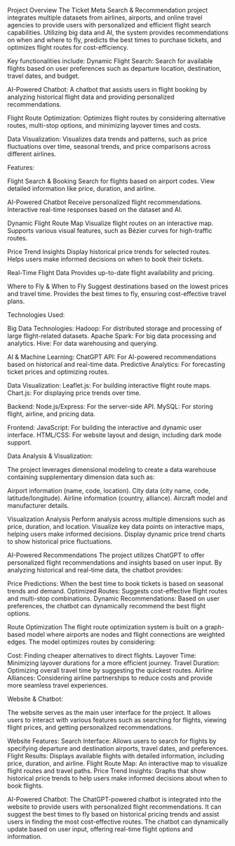 Project Overview
The Ticket Meta Search & Recommendation project integrates multiple datasets from airlines, airports, and online travel agencies to provide users with personalized and efficient flight search capabilities. Utilizing big data and AI, the system provides recommendations on when and where to fly, predicts the best times to purchase tickets, and optimizes flight routes for cost-efficiency.

Key functionalities include:
Dynamic Flight Search: Search for available flights based on user preferences such as departure location, destination, travel dates, and budget.

AI-Powered Chatbot: A chatbot that assists users in flight booking by analyzing historical flight data and providing personalized recommendations.

Flight Route Optimization: Optimizes flight routes by considering alternative routes, multi-stop options, and minimizing layover times and costs.

Data Visualization: Visualizes data trends and patterns, such as price fluctuations over time, seasonal trends, and price comparisons across different airlines.


Features:

Flight Search & Booking
Search for flights based on airport codes.
View detailed information like price, duration, and airline.

AI-Powered Chatbot
Receive personalized flight recommendations.
Interactive real-time responses based on the dataset and AI.

Dynamic Flight Route Map
Visualize flight routes on an interactive map.
Supports various visual features, such as Bézier curves for high-traffic routes.

Price Trend Insights
Display historical price trends for selected routes.
Helps users make informed decisions on when to book their tickets.

Real-Time Flight Data
Provides up-to-date flight availability and pricing.

Where to Fly & When to Fly
Suggest destinations based on the lowest prices and travel time.
Provides the best times to fly, ensuring cost-effective travel plans.


Technologies Used:

Big Data Technologies:
Hadoop: For distributed storage and processing of large flight-related datasets.
Apache Spark: For big data processing and analytics.
Hive: For data warehousing and querying.

AI & Machine Learning:
ChatGPT API: For AI-powered recommendations based on historical and real-time data.
Predictive Analytics: For forecasting ticket prices and optimizing routes.

Data Visualization:
Leaflet.js: For building interactive flight route maps.
Chart.js: For displaying price trends over time.

Backend:
Node.js/Express: For the server-side API.
MySQL: For storing flight, airline, and pricing data.

Frontend:
JavaScript: For building the interactive and dynamic user interface.
HTML/CSS: For website layout and design, including dark mode support.


Data Analysis & Visualization:

The project leverages dimensional modeling to create a data warehouse containing supplementary dimension data such as:

Airport information (name, code, location).
City data (city name, code, latitude/longitude).
Airline information (country, alliance).
Aircraft model and manufacturer details.

Visualization Analysis
Perform analysis across multiple dimensions such as price, duration, and location.
Visualize key data points on interactive maps, helping users make informed decisions.
Display dynamic price trend charts to show historical price fluctuations.

AI-Powered Recommendations
The project utilizes ChatGPT to offer personalized flight recommendations and insights based on user input. By analyzing historical and real-time data, the chatbot provides:

Price Predictions: When the best time to book tickets is based on seasonal trends and demand.
Optimized Routes: Suggests cost-effective flight routes and multi-stop combinations.
Dynamic Recommendations: Based on user preferences, the chatbot can dynamically recommend the best flight options.

Route Optimization
The flight route optimization system is built on a graph-based model where airports are nodes and flight connections are weighted edges. The model optimizes routes by considering:

Cost: Finding cheaper alternatives to direct flights.
Layover Time: Minimizing layover durations for a more efficient journey.
Travel Duration: Optimizing overall travel time by suggesting the quickest routes.
Airline Alliances: Considering airline partnerships to reduce costs and provide more seamless travel experiences.


Website & Chatbot:

The website serves as the main user interface for the project. It allows users to interact with various features such as searching for flights, viewing flight prices, and getting personalized recommendations.

Website Features:
Search Interface: Allows users to search for flights by specifying departure and destination airports, travel dates, and preferences.
Flight Results: Displays available flights with detailed information, including price, duration, and airline.
Flight Route Map: An interactive map to visualize flight routes and travel paths.
Price Trend Insights: Graphs that show historical price trends to help users make informed decisions about when to book flights.

AI-Powered Chatbot:
The ChatGPT-powered chatbot is integrated into the website to provide users with personalized flight recommendations.
It can suggest the best times to fly based on historical pricing trends and assist users in finding the most cost-effective routes.
The chatbot can dynamically update based on user input, offering real-time flight options and information.

